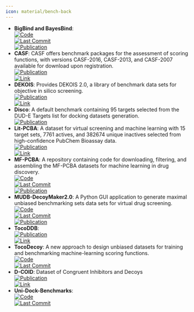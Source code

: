 ```yaml
---
icon: material/bench-back
---
```


- **BigBind and BayesBind**:   
	[![Code](https://img.shields.io/github/stars/molecularmodelinglab/bigbind?style=for-the-badge&logo=github)](https://github.com/molecularmodelinglab/bigbind)  
	[![Last Commit](https://img.shields.io/github/last-commit/molecularmodelinglab/bigbind?style=for-the-badge&logo=github)](https://github.com/molecularmodelinglab/bigbind)  
	[![Publication](https://img.shields.io/badge/Publication-Citations:5-blue?style=for-the-badge&logo=bookstack)](https://doi.org/10.1021/acs.jcim.3c01211)  
- **CASF**: CASF offers benchmark packages for the assessment of scoring functions, with versions CASF-2016, CASF-2013, and CASF-2007 available for download upon registration.  
	[![Publication](https://img.shields.io/badge/Publication-Citations:417-blue?style=for-the-badge&logo=bookstack)](https://doi.org/10.1021/acs.jcim.8b00545)  
	[![Link](https://img.shields.io/badge/Link-online-brightgreen?style=for-the-badge&logo=cachet&logoColor=65FF8F)](http://www.pdbbind.org.cn/casf.php)  
- **DEKOIS**: Provides DEKOIS 2.0, a library of benchmark data sets for objective in silico screening.  
	[![Publication](https://img.shields.io/badge/Publication-Citations:67-blue?style=for-the-badge&logo=bookstack)](https://doi.org/10.1021/ci2001549)  
	[![Link](https://img.shields.io/badge/Link-offline-red?style=for-the-badge&logo=xamarin&logoColor=red)](http://www.pharmchem.uni-tuebingen.de/dekois/)  
- **Disco**: A default benchmark containing 95 targets selected from the DUD-E Targets list for docking datasets generation.  
	[![Publication](https://img.shields.io/badge/Publication-Citations:N/A-blue?style=for-the-badge&logo=bookstack)](http://disco.csb.pitt.edu/Targets_top1.php?ligands)  
- **Lit-PCBA**: A dataset for virtual screening and machine learning with 15 target sets, 7761 actives, and 382674 unique inactives selected from high-confidence PubChem Bioassay data.  
	[![Publication](https://img.shields.io/badge/Publication-Citations:113-blue?style=for-the-badge&logo=bookstack)](https://doi.org/10.1021/acs.jcim.0c00155)  
	[![Link](https://img.shields.io/badge/Link-online-brightgreen?style=for-the-badge&logo=cachet&logoColor=65FF8F)](https://drugdesign.unistra.fr/LIT-PCBA/index.html)  
- **MF-PCBA**: A repository containing code for downloading, filtering, and assembling the MF-PCBA datasets for machine learning in drug discovery.  
	[![Code](https://img.shields.io/github/stars/davidbuterez/mf-pcba?style=for-the-badge&logo=github)](https://github.com/davidbuterez/mf-pcba)  
	[![Last Commit](https://img.shields.io/github/last-commit/davidbuterez/mf-pcba?style=for-the-badge&logo=github)](https://github.com/davidbuterez/mf-pcba)  
	[![Publication](https://img.shields.io/badge/Publication-Citations:8-blue?style=for-the-badge&logo=bookstack)](https://doi.org/10.1021/acs.jcim.2c01569)  
- **MUDB-DecoyMaker2.0**: A Python GUI application to generate maximal unbiased benchmarking sets data sets for virtual drug screening.  
	[![Code](https://img.shields.io/github/stars/jwxia2014/MUBD-DecoyMaker2.0?style=for-the-badge&logo=github)](https://github.com/jwxia2014/MUBD-DecoyMaker2.0)  
	[![Last Commit](https://img.shields.io/github/last-commit/jwxia2014/MUBD-DecoyMaker2.0?style=for-the-badge&logo=github)](https://github.com/jwxia2014/MUBD-DecoyMaker2.0)  
	[![Publication](https://img.shields.io/badge/Publication-Citations:10-blue?style=for-the-badge&logo=bookstack)](https://doi.org/10.1002/minf.201900151)  
- **TocoDDB**:   
	[![Publication](https://img.shields.io/badge/Publication-Citations:2-blue?style=for-the-badge&logo=bookstack)](https://doi.org/10.1021/acs.jmedchem.3c00801)  
	[![Link](https://img.shields.io/badge/Link-offline-red?style=for-the-badge&logo=xamarin&logoColor=red)](http://cadd.zju.edu.cn/tocodecoy/)  
- **TocoDecoy**: A new approach to design unbiased datasets for training and benchmarking machine-learning scoring functions.  
	[![Code](https://img.shields.io/github/stars/5AGE-zhang/TocoDecoy?style=for-the-badge&logo=github)](https://github.com/5AGE-zhang/TocoDecoy)  
	[![Last Commit](https://img.shields.io/github/last-commit/5AGE-zhang/TocoDecoy?style=for-the-badge&logo=github)](https://github.com/5AGE-zhang/TocoDecoy)  
- **D-COID**: Dataset of Congruent Inhibitors and Decoys  
	[![Publication](https://img.shields.io/badge/Publication-Citations:0-blue?style=for-the-badge&logo=bookstack)](https://doi.org/10.17632/8czn4rxz68.1)  
	[![Link](https://img.shields.io/badge/Link-online-brightgreen?style=for-the-badge&logo=cachet&logoColor=65FF8F)](https://data.mendeley.com/datasets/8czn4rxz68/1)  
- **Uni-Dock-Benchmarks**:   
	[![Code](https://img.shields.io/github/stars/dptech-corp/Uni-Dock-Benchmarks?style=for-the-badge&logo=github)](https://github.com/dptech-corp/Uni-Dock-Benchmarks)  
	[![Last Commit](https://img.shields.io/github/last-commit/dptech-corp/Uni-Dock-Benchmarks?style=for-the-badge&logo=github)](https://github.com/dptech-corp/Uni-Dock-Benchmarks)  
